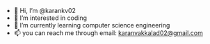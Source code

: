 - 👋 Hi, I’m @karankv02
- 👀 I’m interested in coding
- 🌱 I’m currently learning computer science engineering
- 📫 you can reach me through email: karanvakkalad02@gmail.com

<!---
karankv02/karankv02 is a ✨ special ✨ repository because its `README.md` (this file) appears on your GitHub profile.
You can click the Preview link to take a look at your changes.
--->
